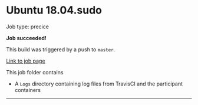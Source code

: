# Ubuntu 18.04.sudo

Job type: precice



**Job succeeded!**



This build was triggered by a push to `master`.



[Link to job page]({[job_link]})


This job folder contains
- A `Logs` directory containing log files from TravisCI and the participant containers


---

